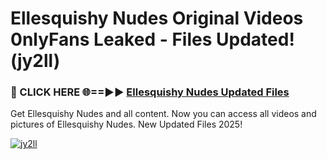# Ellesquishy Nudes Original Videos 0nlyFans Leaked - Files Updated! (jy2ll)

<h3>🔴 CLICK HERE 🌐==►► <a href="https://tinyurl.com/4mcuefdz" rel="nofollow">Ellesquishy Nudes Updated Files</a></h3>

Get Ellesquishy Nudes and all content. Now you can access all videos and pictures of Ellesquishy Nudes. New Updated Files 2025!

[![jy2ll](https://i.imgur.com/StAQSOY.gif)](https://tinyurl.com/4mcuefdz)
